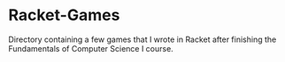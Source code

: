 # Racket-Games
Directory containing a few games that I wrote in Racket after finishing the Fundamentals of Computer Science I course.
